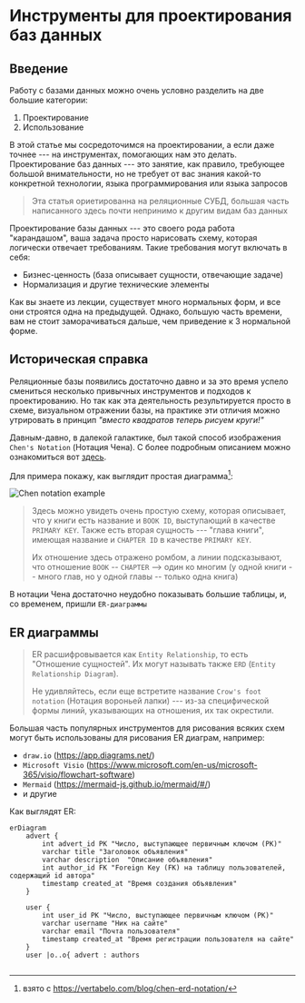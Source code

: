# Инструменты для проектирования баз данных

## Введение

Работу с базами данных можно очень условно разделить на две большие категории:

1. Проектирование
1. Использование

В этой статье мы сосредоточимся на проектировании, а если даже точнее --- на инструментах, помогающих нам это делать. Проектирование баз данных --- это занятие, как правило, требующее большой внимательности, но не требует от вас знания какой-то конкретной технологии, языка программирования или языка запросов

> Эта статья ориетированна на реляционные СУБД, большая часть написанного здесь почти непринимо к другим видам баз данных

Проектирование базы данных --- это своего рода работа "карандашом", ваша задача просто нарисовать схему, которая логически отвечает требованиям. Такие требования могут включать в себя:

- Бизнес-ценность (база описывает сущности, отвечающие задаче)
- Нормализация и другие технические элементы

Как вы знаете из лекции, существует много нормальных форм, и все они строятся одна на предыдущей. Однако, большую часть времени, вам не стоит заморачиваться дальше, чем приведение к 3 нормальной форме.

## Историческая справка

Реляционные базы появились достаточно давно и за это время успело смениться несколько привычных инструментов и подходов к проектированию. Но так как эта деятельность результируется просто в схеме, визуальном отражении базы, на практике эти отличия можно утрировать в принцип *"вместо квадратов теперь рисуем круги!"*

Давным-давно, в далекой галактике, был такой способ изображения `Chen's Notation` (Нотация Чена). С более подробным описанием можно ознакомиться вот [здесь](https://vertabelo.com/blog/chen-erd-notation/).

Для примера покажу, как выглядит простая диаграмма[^chen-notation-example]:

![Chen notation example](https://vertabelo.com/blog/chen-erd-notation/chen-notation-book-and-chapter-schema-3.png)

[^chen-notation-example]: взято с <https://vertabelo.com/blog/chen-erd-notation/> 
> Здесь можно увидеть очень простую схему, которая описывает, что у книги есть название и `BOOK ID`, выступающий в качестве `PRIMARY KEY`. Также есть вторая сущность --- "глава книги", имеющая название и `CHAPTER ID` в качестве `PRIMARY KEY`. 
> 
> Их отношение здесь отражено ромбом, а линии подсказывают, что отношение `BOOK` -- `CHAPTER` --> один ко многим (у одной книги -- много глав, но у одной главы -- только одна книга)

В нотации Чена достаточно неудобно показывать большие таблицы, и, со временем, пришли `ER-диаграммы`

## ER диаграммы

> ER расшифровывается как `Entity Relationship`, то есть "Отношение сущностей". Их могут называть также `ERD` (`Entity Relationship Diagram`).
> 
> Не удивляйтесь, если еще встретите название `Crow's foot notation` (Нотация вороньей лапки) --- из-за специфической формы линий, указывающих на отношения, их так окрестили.


Большая часть популярных инструментов для рисования всяких схем могут быть использованы для рисования ER диаграм, например:

- `draw.io` (<https://app.diagrams.net/>)
- `Microsoft Visio` (<https://www.microsoft.com/en-us/microsoft-365/visio/flowchart-software>)
- `Mermaid` (<https://mermaid-js.github.io/mermaid/#/>)
- и другие

Как выглядят ER:

```mermaid
erDiagram
    advert {
        int advert_id PK "Число, выступающее первичным ключом (PK)"
        varchar title "Заголовок объявления"
        varchar description  "Описание объявления"
        int author_id FK "Foreign Key (FK) на таблицу пользователей, содержащий id автора"
        timestamp created_at "Время создания объявления"
    }

    user {
        int user_id PK "Число, выступающее первичным ключом (PK)"
        varchar username "Ник на сайте"
        varchar email "Почта пользователя"
        timestamp created_at "Время регистрации пользователя на сайте"
    }
    user |o..o{ advert : authors


```